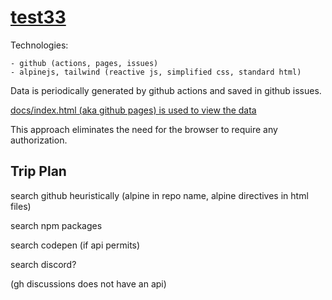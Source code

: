 # [test33](https://markfirmware.github.io/test33)

Technologies:

    - github (actions, pages, issues)
    - alpinejs, tailwind (reactive js, simplified css, standard html)

Data is periodically generated by github actions and saved in github issues.

[docs/index.html (aka github pages) is used to view the data](https://markfirmware.github.io/test33)

This approach eliminates the need for the browser to require any authorization.

## Trip Plan

search github heuristically (alpine in repo name, alpine directives in html files)

search npm packages

search codepen (if api permits)

search discord?

(gh discussions does not have an api)
